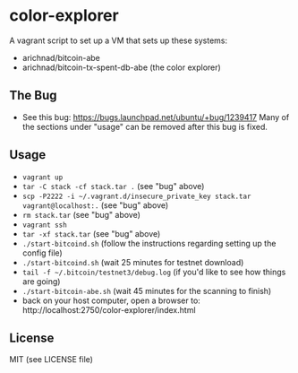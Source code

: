 color-explorer
==============

A vagrant script to set up a VM that sets up these systems:

* arichnad/bitcoin-abe
* arichnad/bitcoin-tx-spent-db-abe (the color explorer)

The Bug
-------

* See this bug:  https://bugs.launchpad.net/ubuntu/+bug/1239417
Many of the sections under "usage" can be removed after this bug is fixed.

Usage
-----

* `vagrant up`
* `tar -C stack -cf stack.tar .` (see "bug" above)
* `scp -P2222 -i ~/.vagrant.d/insecure_private_key stack.tar vagrant@localhost:.` (see "bug" above)
* `rm stack.tar` (see "bug" above)
* `vagrant ssh`
* `tar -xf stack.tar` (see "bug" above)
* `./start-bitcoind.sh` (follow the instructions regarding setting up the config file)
* `./start-bitcoind.sh` (wait 25 minutes for testnet download)
* `tail -f ~/.bitcoin/testnet3/debug.log` (if you'd like to see how things are going)
* `./start-bitcoin-abe.sh` (wait 45 minutes for the scanning to finish)
* back on your host computer, open a browser to:  http://localhost:2750/color-explorer/index.html

License
-------

MIT (see LICENSE file)

